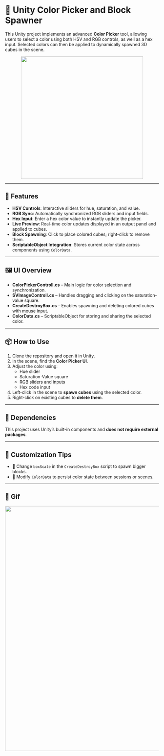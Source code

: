 
# 🎨 Unity Color Picker and Block Spawner

This Unity project implements an advanced **Color Picker** tool, allowing users to select a color using both HSV and RGB controls, as well as a hex input. Selected colors can then be applied to dynamically spawned 3D cubes in the scene.

<div align="center">
  <img src="https://github.com/user-attachments/assets/f93ae661-7a68-4dfc-a0b0-3f679da4f7fa" width="400" />
</div>

---

## 🧰 Features

-  **HSV Controls**: Interactive sliders for hue, saturation, and value.
-  **RGB Sync**: Automatically synchronized RGB sliders and input fields.
-  **Hex Input**: Enter a hex color value to instantly update the picker.
-  **Live Preview**: Real-time color updates displayed in an output panel and applied to cubes.
-  **Block Spawning**: Click to place colored cubes; right-click to remove them.
-  **ScriptableObject Integration**: Stores current color state across components using `ColorData`.

---

## 🖼️ UI Overview

- **ColorPickerControll.cs** – Main logic for color selection and synchronization.
- **SVImageControll.cs** – Handles dragging and clicking on the saturation-value square.
- **CreateDestroyBox.cs** – Enables spawning and deleting colored cubes with mouse input.
- **ColorData.cs** – ScriptableObject for storing and sharing the selected color.

---

## 📦 How to Use

1. Clone the repository and open it in Unity.
2. In the scene, find the **Color Picker UI**.
3. Adjust the color using:
   - Hue slider
   - Saturation-Value square
   - RGB sliders and inputs
   - Hex code input
4. Left-click in the scene to **spawn cubes** using the selected color.
5. Right-click on existing cubes to **delete them**.

---

## 🧩 Dependencies

This project uses Unity’s built-in components and **does not require external packages**.

---

## 🎯 Customization Tips

- 🔄 Change `boxScale` in the `CreateDestroyBox` script to spawn bigger blocks.
- 🎨 Modify `ColorData` to persist color state between sessions or scenes.

---

## 📸 Gif

<div align="center">
  <img src="https://github.com/user-attachments/assets/42be1601-cad6-4188-86bf-74f1377d29fc" width="800" />
</div>
